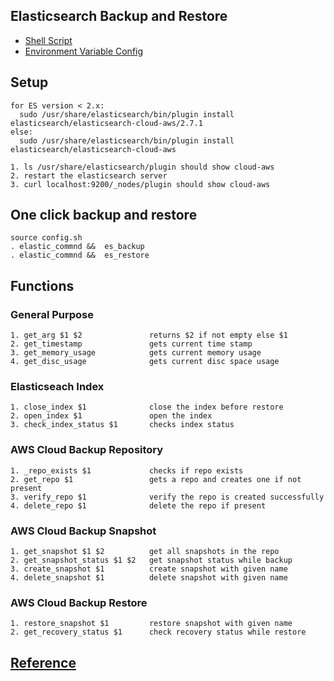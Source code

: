 ## Elasticsearch Backup and Restore

- [Shell Script](https://github.com/shams-sam/logic-lab/blob/master/ElasticsearchBackupAndRestore/elastic_command)
- [Environment Variable Config](https://github.com/shams-sam/logic-lab/blob/master/ElasticsearchBackupAndRestore/config.sh)

## Setup
````
for ES version < 2.x: 
  sudo /usr/share/elasticsearch/bin/plugin install elasticsearch/elasticsearch-cloud-aws/2.7.1
else: 
  sudo /usr/share/elasticsearch/bin/plugin install elasticsearch/elasticsearch-cloud-aws
````
````
1. ls /usr/share/elasticsearch/plugin should show cloud-aws
2. restart the elasticsearch server
3. curl localhost:9200/_nodes/plugin should show cloud-aws
````

## One click backup and restore
````
source config.sh
. elastic_commnd &&  es_backup
. elastic_commnd &&  es_restore
````

## Functions
### General Purpose
````
1. get_arg $1 $2               returns $2 if not empty else $1
2. get_timestamp               gets current time stamp
3. get_memory_usage            gets current memory usage
4. get_disc_usage              gets current disc space usage
````
### Elasticseach Index
````
1. close_index $1              close the index before restore
2. open_index $1               open the index
3. check_index_status $1       checks index status
````
### AWS Cloud Backup Repository
````
1. _repo_exists $1             checks if repo exists
2. get_repo $1                 gets a repo and creates one if not present
3. verify_repo $1              verify the repo is created successfully
4. delete_repo $1              delete the repo if present
````
### AWS Cloud Backup Snapshot
````
1. get_snapshot $1 $2          get all snapshots in the repo
2. get_snapshot_status $1 $2   get snapshot status while backup    
3. create_snapshot $1          create snapshot with given name
4. delete_snapshot $1          delete snapshot with given name
````
### AWS Cloud Backup Restore
````
1. restore_snapshot $1         restore snapshot with given name
2. get_recovery_status $1      check recovery status while restore
````
## [Reference](https://cuongba.com/backup-and-restore-elasticsearch-with-amazon-s3/)

